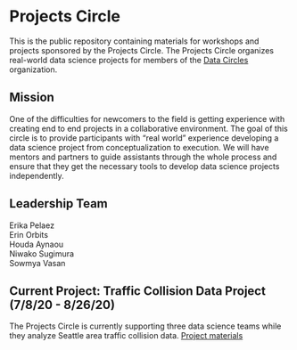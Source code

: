 # Projects Circle

This is the public repository containing materials for workshops and projects sponsored by the Projects Circle. The Projects Circle organizes real-world data science projects for members of the [Data Circles](https://datacircles.org) organization.  

## Mission

One of the difficulties for newcomers to the field is getting experience with creating end to end projects in a collaborative environment. The goal of this circle is to provide participants with “real world” experience developing a data science project from conceptualization to execution. We will have mentors and partners to guide assistants through the whole process and ensure that they get the necessary tools to develop data science projects independently.  

## Leadership Team

Erika Pelaez  
Erin Orbits  
Houda Aynaou  
Niwako Sugimura  
Sowmya Vasan

## Current Project: Traffic Collision Data Project (7/8/20 - 8/26/20)

The Projects Circle is currently supporting three data science teams while they analyze Seattle area traffic collision data. [Project materials](https://github.com/DataCircles/projects_circle/tree/master/traffic_collisions_project)  
